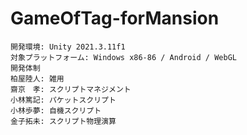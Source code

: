 # GameOfTag-forMansion
    開発環境: Unity 2021.3.11f1
    対象プラットフォーム: Windows x86-86 / Android / WebGL
    開発体制
    柏屋陸人: 雑用
    齋京　孝: スクリプトマネジメント
    小林篤記: パケットスクリプト
    小林歩夢: 自機スクリプト
    金子拓未: スクリプト物理演算
